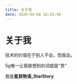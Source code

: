 ```yaml
---
title: 关于我
date: 2020-04-08 16:43:48
---
```


# 关于我

技术的价值在于别人不会，而我会。

5g唯一让我联想到的词就是"贵"

我是**星辰物语_StarStory**